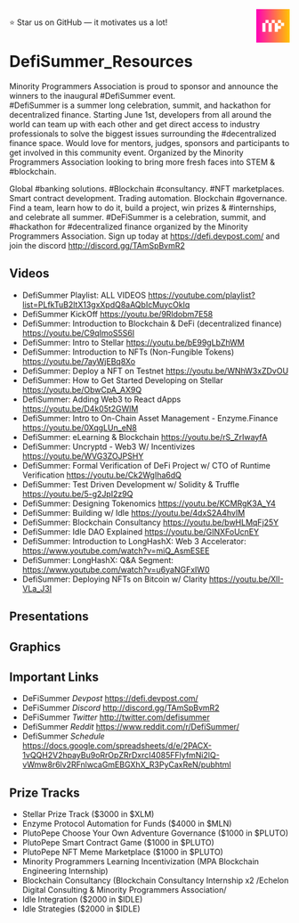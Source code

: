 
<a href="https://minorityprogrammers.com/">
    <img src="https://github.com/MinorityProgrammers/graphics/blob/master/MPA-Exec.png?raw=true" alt="MPA Logo logo" title="MPA Research" align="right" height="60" />
</a>

:star: Star us on GitHub — it motivates us a lot!
# DefiSummer_Resources
Minority Programmers Association is proud to sponsor and announce the winners to the inaugural #DefiSummer event.                             
#DefiSummer is a summer long celebration, summit, and hackathon for decentralized finance. Starting June 1st, developers from all around the world can team up with each other and get direct access to industry professionals to solve the biggest issues surrounding the #decentralized finance space. Would love for mentors, judges, sponsors and participants to get involved in this community event. Organized by the Minority Programmers Association looking to bring more fresh faces into STEM & #blockchain.


Global #banking solutions. #Blockchain #consultancy. #NFT marketplaces. Smart contract development. Trading automation. Blockchain #governance. Find a team, learn how to do it, build a project, win prizes & #internships, and celebrate all summer. #DeFiSummer is a celebration, summit, and #hackathon for #decentralized finance organized by the Minority Programmers Association. Sign up today  at https://defi.devpost.com/ and join the discord http://discord.gg/TAmSpBvmR2

## Videos
* DefiSummer Playlist: ALL VIDEOS https://youtube.com/playlist?list=PLfkTuB2ltX13gxXpdQ8aAQbIcMuycOkIq
* DefiSummer KickOff https://youtu.be/9Rldobm7E58
* DefiSummer: Introduction to Blockchain & DeFi (decentralized finance) https://youtu.be/C9qImoS5S6I
* DefiSummer: Intro to Stellar https://youtu.be/bE99gLbZhWM
* DefiSummer: Introduction to NFTs (Non-Fungible Tokens) https://youtu.be/7ayWjEBq8Xo
* DefiSummer: Deploy a NFT on Testnet https://youtu.be/WNhW3xZDvOU
* DefiSummer: How to Get Started Developing on Stellar https://youtu.be/ObwCpA_AX9Q
* DefiSummer: Adding Web3 to React dApps https://youtu.be/D4k05t2GWlM
* DefiSummer: Intro to On-Chain Asset Management - Enzyme.Finance https://youtu.be/0XqgLUn_eN8
* DefiSummer: eLearning & Blockchain https://youtu.be/rS_ZrIwayfA
* DefiSummer: Uncryptd - Web3 W/ Incentivizes https://youtu.be/WVG3ZOJPSHY
* DefiSummer: Formal Verification of DeFi Project w/ CTO of Runtime Verification https://youtu.be/Ck2WgIha6dQ
* DefiSummer: Test Driven Development w/ Solidity & Truffle https://youtu.be/5-g2JpI2z9Q
* DefiSummer: Designing Tokenomics https://youtu.be/KCMRgK3A_Y4
* DefiSummer: Building w/ Idle https://youtu.be/4dxS2A4hvIM
* DefiSummer: Blockchain Consultancy https://youtu.be/bwHLMqFj25Y
* DefiSummer: Idle DAO Explained https://youtu.be/GINXFoUcnEY
* DefiSummer: Introduction to LongHashX: Web 3 Accelerator: https://www.youtube.com/watch?v=miQ_AsmESEE
* DefiSummer: LongHashX: Q&A Segment: https://www.youtube.com/watch?v=u6yaNGFxIW0
* DefiSummer: Deploying NFTs on Bitcoin w/ Clarity https://youtu.be/XlI-VLa_J3I

## Presentations


## Graphics


## Important Links
* DeFiSummer *Devpost* https://defi.devpost.com/
* DeFiSummer *Discord* http://discord.gg/TAmSpBvmR2
* DeFiSummer *Twitter* http://twitter.com/defisummer
* DefiSummer *Reddit* https://www.reddit.com/r/DefiSummer/
* DefiSummer *Schedule* https://docs.google.com/spreadsheets/d/e/2PACX-1vQQH2V2hpayBu9oRrOpZRrDxrcI4085FFlyfmNi2lQ-vWmw8r6lv2RFnlwcaGmEBGXhX_R3PyCaxReN/pubhtml

## Prize Tracks
* Stellar Prize Track ($3000 in $XLM)
* Enzyme Protocol Automation for Funds ($4000 in $MLN)
* PlutoPepe Choose Your Own Adventure Governance ($1000 in $PLUTO)
* PlutoPepe Smart Contract Game ($1000 in $PLUTO)
* PlutoPepe NFT Meme Marketplace ($1000 in $PLUTO)
* Minority Programmers Learning Incentivization (MPA Blockchain Engineering Internship)
* Blockchain Consultancy (Blockchain Consultancy Internship x2 /Echelon Digital Consulting & Minority Programmers Association/
* Idle Integration ($2000 in $IDLE)
* Idle Strategies ($2000 in $IDLE)
